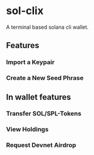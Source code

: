 # sol-clix
A terminal based solana cli wallet.


## Features

### Import a Keypair

### Create a New Seed Phrase

## In wallet features

### Transfer SOL/SPL-Tokens
### View Holdings
### Request Devnet Airdrop
